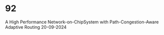 # 92
A High Performance Network-on-ChipSystem with Path-Congestion-Aware Adaptive Routing
20-09-2024
